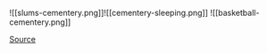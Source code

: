 ![[slums-cementery.png]]![[cementery-sleeping.png]]
![[basketball-cementery.png]]

[Source](https://www.youtube.com/watch?v=TX3d9AvA1eM)
